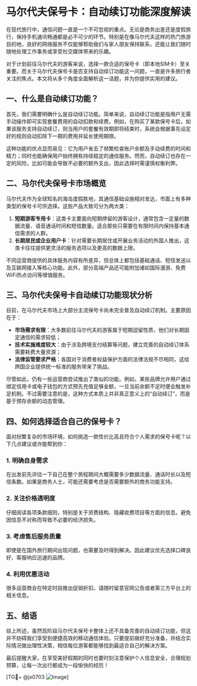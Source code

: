 # 马尔代夫保号卡：自动续订功能深度解读

在现代旅行中，通信问题一直是一个不可忽视的重点。无论是商务出差还是度假旅行，保持手机通讯畅通都是必不可少的环节。特别是在像马尔代夫这样的热门旅游目的地，良好的网络服务不仅能够帮助我们与家人朋友保持联系，还能让我们随时随地处理工作事务或享受社交媒体带来的乐趣。

对于计划前往马尔代夫的游客来说，选择一款合适的保号卡（即本地SIM卡）至关重要。而关于马尔代夫保号卡是否支持自动续订功能这一问题，一直是许多旅行者关注的焦点。本文将从多个角度全面解析这一话题，并为你提供实用的建议。

## 一、什么是自动续订功能？

首先，我们需要明确什么是自动续订功能。简单来说，自动续订功能是指用户无需手动操作即可实现套餐费用的自动扣款和续费。例如，在购买了某款保号卡后，如果该服务支持自动续订，则当用户的套餐有效期即将结束时，系统会根据事先设定好的规则自动扣除下一期的费用并延长使用期限。

这种功能的优点显而易见：它为用户省去了频繁检查账户余额及手动续费的时间和精力；同时也能确保用户始终拥有持续稳定的通信服务。然而，自动续订也存在一定的风险，比如可能会导致不必要的额外支出，因此选择时需谨慎权衡利弊。

## 二、马尔代夫保号卡市场概览

马尔代夫作为全球知名的海岛度假胜地，其通信基础设施相对发达，市面上有多种类型的保号卡可供选择。这些产品大致可分为两大类：

1. **短期游客专用卡**：这类卡主要面向短期停留的游客设计，通常包含一定量的数据流量、语音通话时间和短信数量。适合那些只需要在有限时间内保持基本通信需求的人群。
2. **长期居民或企业用户卡**：针对需要长期居住或开展业务活动的外国人推出，这类卡往往提供更灵活的服务选项以及更高的数据上限。

不同运营商提供的具体服务内容有所差异，但总体上都包括基础通话、短信发送以及互联网接入等核心功能。此外，部分高端产品还可能附加诸如国际漫游、免费WiFi热点访问等增值服务。

## 三、马尔代夫保号卡自动续订功能现状分析

目前，在马尔代夫市场上大部分主流保号卡尚未完全普及自动续订机制。主要原因在于：
- **市场需求有限**：大多数前往马尔代夫的游客属于短期逗留性质，他们对长期固定通信的需求较低；
- **技术实施难度较大**：由于涉及跨境支付结算等问题，建立完善的自动续订体系需要耗费大量资源；
- **法律监管要求严格**：各国对于消费者权益保护方面的法律法规不尽相同，这给跨国企业提供统一标准的服务带来了挑战。

尽管如此，仍有一些运营商尝试推出了类似的功能。例如，某些品牌允许用户通过绑定信用卡或电子钱包的方式预先充值足够金额，一旦当前余额不足时便会触发补足机制。不过需要注意的是，这种方式本质上并非真正意义上的“自动续订”，而是基于预存余额的动态管理。

## 四、如何选择适合自己的保号卡？

面对纷繁复杂的市场环境，如何挑选一款性价比高且符合个人需求的保号卡呢？以下几点建议或许能帮到你：

### 1. 明确自身需求
在出发前先评估一下自己在整个旅程期间大概需要多少数据流量、通话时长以及短信条数。如果是商务人士，可能还需要考虑是否需要额外的商务功能支持。

### 2. 关注价格透明度
仔细阅读各项条款细则，特别是关于资费结构、隐藏收费项目等方面的信息。避免因信息不对称而导致不必要的经济损失。

### 3. 考虑售后服务质量
即使是在国外旅行期间出现问题，也需要及时得到解决。因此建议优先选择口碑良好、客服响应迅速的品牌。

### 4. 利用优惠活动
很多运营商会在特定时段推出促销折扣，请随时留意官网公告或者第三方平台上的相关信息。

## 五、结语

综上所述，虽然现阶段马尔代夫保号卡整体上还不具备完善的自动续订功能，但这并不妨碍我们享受到便捷高效的移动通信体验。只要提前做好充分准备，并结合实际情况做出理性决策，相信每位游客都能够找到最适合自己的解决方案。

最后提醒大家，在享受美好假期的同时也要时刻注意保护个人信息安全，合理规划预算，让每一次出行都成为一段愉快的经历！

[TG💪+ @jx0703 ![Image](https://github.com/user-attachments/assets/dbca1d08-cadb-493c-b0ec-ad6f7a83f270)]